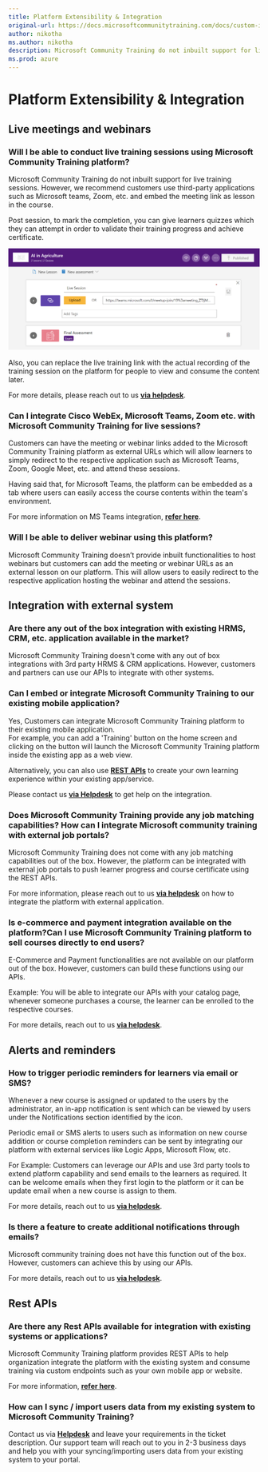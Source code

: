 ```yaml
---
title: Platform Extensibility & Integration
original-url: https://docs.microsoftcommunitytraining.com/docs/custom-integration
author: nikotha
ms.author: nikotha
description: Microsoft Community Training do not inbuilt support for live training sessions.
ms.prod: azure
---
```


# Platform Extensibility & Integration

## Live meetings and webinars 

### Will I be able to conduct live training sessions using Microsoft Community Training platform?
Microsoft Community Training do not inbuilt support for live training sessions. However, we recommend customers use third-party applications such as Microsoft teams, Zoom, etc. and embed the meeting link as lesson in the course. 

Post session, to mark the completion, you can give learners quizzes which they can attempt in order to validate their training progress and achieve certificate. 

![Achieve certificate](../media/image%28323%29.png)

Also, you can replace the live training link with the actual recording of the training session on the platform for people to view and consume the content later.

For more details, please reach out to us [**via helpdesk**](https://go.microsoft.com/fwlink/?linkid=2104630). 

### Can I integrate Cisco WebEx, Microsoft Teams, Zoom etc. with Microsoft Community Training for live sessions?
Customers can have the meeting or webinar links added to the Microsoft Community Training platform as external URLs which will allow learners to simply redirect to the respective application such as Microsoft Teams, Zoom, Google Meet, etc. and attend these sessions. 

Having said that, for Microsoft Teams, the platform can be embedded as a tab where users can easily access the course contents within the team's environment. 

For more information on MS Teams integration, [**refer here**](https://communitytraining.microsoft.com/teams/).

### Will I be able to deliver webinar using this platform?
Microsoft Community Training doesn’t provide inbuilt functionalities to host webinars but customers can add the meeting or webinar URLs as an external lesson on our platform. This will allow users to easily redirect to the respective application hosting the webinar and attend the sessions.

## Integration with external system

### Are there any out of the box integration with existing HRMS, CRM, etc. application available in the market?
Microsoft Community Training doesn't come with any out of box integrations with 3rd party HRMS & CRM applications. However, customers and partners can use our APIs to integrate with other systems. 

### Can I embed or integrate Microsoft Community Training to our existing mobile application?

Yes, Customers can integrate Microsoft Community Training platform to their existing mobile application.  
For example, you can add a 'Training' button on the home screen and clicking on the button will launch the Microsoft Community Training platform inside the existing app as a web view.

Alternatively, you can also use [**REST APIs**](../infrastructure-management/install-your-platform-instance/6_apis.md) to create your own learning experience within your existing app/service. 

Please  contact us [**via Helpdesk**](https://go.microsoft.com/fwlink/?linkid=2104630) to get help on the integration.

### Does Microsoft Community Training provide any job matching capabilities? How can I integrate Microsoft community training with external job portals?
Microsoft Community Training does not come with any job matching capabilities out of the box. However, the platform can be integrated with external job portals to push learner progress and course certificate using the REST APIs. 

For more information, please reach out to us [**via helpdesk**](https://go.microsoft.com/fwlink/?linkid=2104630) on how to integrate the platform with external application. 

### Is e-commerce and payment integration available on the platform?Can I use Microsoft Community Training platform to sell courses directly to end users? 
E-Commerce and Payment  functionalities are not available on our platform out of the box. However, customers can build these functions using our APIs.

Example: You will be able to integrate our APIs with your catalog page, whenever someone purchases a course, the learner can be enrolled to the respective courses. 

For more details, reach out to us [**via helpdesk**](https://go.microsoft.com/fwlink/?linkid=2104630).

## Alerts and reminders

### How to trigger periodic reminders for learners via email or SMS?
Whenever a new course is assigned or updated to the users by the administrator, an in-app notification is sent which can be viewed by users under the Notifications section identified by the  icon.

Periodic email or SMS alerts to users such as information on new course addition or course completion reminders can be sent by integrating our platform with external services like Logic Apps, Microsoft Flow, etc.

For Example: Customers can leverage our APIs and use 3rd party tools to extend platform capability and send emails to the learners as required. It can be welcome emails when they first login to the platform or it can be update email  when a new course is assign to them. 

For more details, reach out to us [**via helpdesk**](https://go.microsoft.com/fwlink/?linkid=2104630).

### Is there a feature to create additional notifications through emails?
Microsoft community training does not have this function out of the box. However, customers can achieve this by using our APIs. 

For more details, reach out to us [**via helpdesk**](https://go.microsoft.com/fwlink/?linkid=2104630).

## Rest APIs

### Are there any Rest APIs available for integration with existing systems or applications?
Microsoft Community Training platform provides REST APIs to help organization integrate the platform with the existing system and consume training via custom endpoints such as your own mobile app or website. 

For more information, [**refer here**](../infrastructure-management/install-your-platform-instance/6_apis.md).

### How can I sync / import users data from my existing system to Microsoft Community Training?	
Contact us via **[Helpdesk](https://go.microsoft.com/fwlink/?linkid=2104630)** and leave your requirements in the ticket description. Our support team will reach out to you in 2-3 business days and help you with your syncing/importing users data from your existing system to your portal.